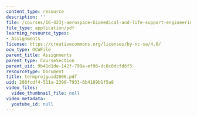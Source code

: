 ```yaml
---
content_type: resource
description: ''
file: /courses/16-423j-aerospace-biomedical-and-life-support-engineering-spring-2006/286fcdf4511a239079336b4189b1f5a8_termprojguid2006.pdf
file_type: application/pdf
learning_resource_types:
- Assignments
license: https://creativecommons.org/licenses/by-nc-sa/4.0/
ocw_type: OCWFile
parent_title: Assignments
parent_type: CourseSection
parent_uid: 9b41d1de-142f-799a-ef96-dc8c0dcfd6f5
resourcetype: Document
title: termprojguid2006.pdf
uid: 286fcdf4-511a-2390-7933-6b4189b1f5a8
video_files:
  video_thumbnail_file: null
video_metadata:
  youtube_id: null
---
```


